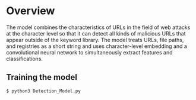 # Overview
The model combines the characteristics of URLs in the field of web attacks at the character level so that it can detect all kinds of malicious URLs that appear outside of the keyword library. The model treats URLs, file paths, and registries as a short string and uses character-level embedding and a convolutional neural network to simultaneously extract features and classifications.

## Training the model
```
$ python3 Detection_Model.py
```
